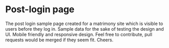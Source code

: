 # Post-login page
The post login sample page created for a matrimony site which is visible to users before they log in. Sample data for the sake of testing the design and UI.
Mobile friendly and responsive design. Feel free to contribute, pull requests would be merged if they seem fit.
Cheers.
